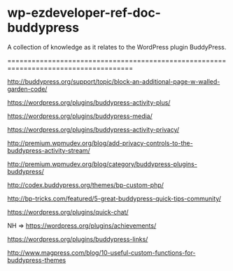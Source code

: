 wp-ezdeveloper-ref-doc-buddypress
=================================

A collection of knowledge as it relates to the WordPress plugin BuddyPress.

=====================================================================================

http://buddypress.org/support/topic/block-an-additional-page-w-walled-garden-code/

https://wordpress.org/plugins/buddypress-activity-plus/

https://wordpress.org/plugins/buddypress-media/

https://wordpress.org/plugins/buddypress-activity-privacy/

http://premium.wpmudev.org/blog/add-privacy-controls-to-the-buddypress-activity-stream/

http://premium.wpmudev.org/blog/category/buddypress-plugins-buddypress/

http://codex.buddypress.org/themes/bp-custom-php/

http://bp-tricks.com/featured/5-great-buddypress-quick-tips-community/

https://wordpress.org/plugins/quick-chat/

NH => https://wordpress.org/plugins/achievements/

https://wordpress.org/plugins/buddypress-links/

http://www.magpress.com/blog/10-useful-custom-functions-for-buddypress-themes
